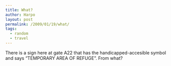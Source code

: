 ```yaml
---
title: What?
author: Harpo
layout: post
permalink: /2009/01/19/what/
tags:
  - random
  - travel
---
```

There is a sign here at gate A22 that has the handicapped-accesible symbol and says &#8220;TEMPORARY AREA OF REFUGE&#8221;. From what?